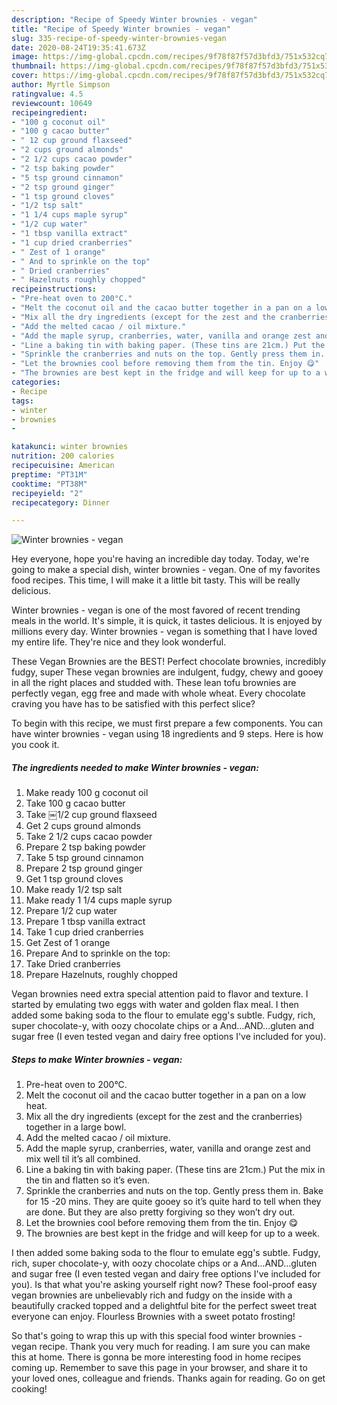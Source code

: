 ```yaml
---
description: "Recipe of Speedy Winter brownies - vegan"
title: "Recipe of Speedy Winter brownies - vegan"
slug: 335-recipe-of-speedy-winter-brownies-vegan
date: 2020-08-24T19:35:41.673Z
image: https://img-global.cpcdn.com/recipes/9f78f87f57d3bfd3/751x532cq70/winter-brownies-vegan-recipe-main-photo.jpg
thumbnail: https://img-global.cpcdn.com/recipes/9f78f87f57d3bfd3/751x532cq70/winter-brownies-vegan-recipe-main-photo.jpg
cover: https://img-global.cpcdn.com/recipes/9f78f87f57d3bfd3/751x532cq70/winter-brownies-vegan-recipe-main-photo.jpg
author: Myrtle Simpson
ratingvalue: 4.5
reviewcount: 10649
recipeingredient:
- "100 g coconut oil"
- "100 g cacao butter"
- " 12 cup ground flaxseed"
- "2 cups ground almonds"
- "2 1/2 cups cacao powder"
- "2 tsp baking powder"
- "5 tsp ground cinnamon"
- "2 tsp ground ginger"
- "1 tsp ground cloves"
- "1/2 tsp salt"
- "1 1/4 cups maple syrup"
- "1/2 cup water"
- "1 tbsp vanilla extract"
- "1 cup dried cranberries"
- " Zest of 1 orange"
- " And to sprinkle on the top"
- " Dried cranberries"
- " Hazelnuts roughly chopped"
recipeinstructions:
- "Pre-heat oven to 200°C."
- "Melt the coconut oil and the cacao butter together in a pan on a low heat."
- "Mix all the dry ingredients (except for the zest and the cranberries) together in a large bowl."
- "Add the melted cacao / oil mixture."
- "Add the maple syrup, cranberries, water, vanilla and orange zest and mix well til it’s all combined."
- "Line a baking tin with baking paper. (These tins are 21cm.) Put the mix in the tin and flatten so it’s even."
- "Sprinkle the cranberries and nuts on the top. Gently press them in. Bake for 15 -20 mins. They are quite gooey so it’s quite hard to tell when they are done. But they are also pretty forgiving so they won’t dry out."
- "Let the brownies cool before removing them from the tin. Enjoy 😋"
- "The brownies are best kept in the fridge and will keep for up to a week."
categories:
- Recipe
tags:
- winter
- brownies
- 

katakunci: winter brownies  
nutrition: 200 calories
recipecuisine: American
preptime: "PT31M"
cooktime: "PT38M"
recipeyield: "2"
recipecategory: Dinner

---
```



![Winter brownies - vegan](https://img-global.cpcdn.com/recipes/9f78f87f57d3bfd3/751x532cq70/winter-brownies-vegan-recipe-main-photo.jpg)

Hey everyone, hope you're having an incredible day today. Today, we're going to make a special dish, winter brownies - vegan. One of my favorites food recipes. This time, I will make it a little bit tasty. This will be really delicious.

Winter brownies - vegan is one of the most favored of recent trending meals in the world. It's simple, it is quick, it tastes delicious. It is enjoyed by millions every day. Winter brownies - vegan is something that I have loved my entire life. They're nice and they look wonderful.

These Vegan Brownies are the BEST! Perfect chocolate brownies, incredibly fudgy, super These vegan brownies are indulgent, fudgy, chewy and gooey in all the right places and studded with. These lean tofu brownies are perfectly vegan, egg free and made with whole wheat. Every chocolate craving you have has to be satisfied with this perfect slice?


To begin with this recipe, we must first prepare a few components. You can have winter brownies - vegan using 18 ingredients and 9 steps. Here is how you cook it.

<!--inarticleads1-->

##### The ingredients needed to make Winter brownies - vegan:

1. Make ready 100 g coconut oil
1. Take 100 g cacao butter
1. Take  ￼1/2 cup ground flaxseed
1. Get 2 cups ground almonds
1. Take 2 1/2 cups cacao powder
1. Prepare 2 tsp baking powder
1. Take 5 tsp ground cinnamon
1. Prepare 2 tsp ground ginger
1. Get 1 tsp ground cloves
1. Make ready 1/2 tsp salt
1. Make ready 1 1/4 cups maple syrup
1. Prepare 1/2 cup water
1. Prepare 1 tbsp vanilla extract
1. Take 1 cup dried cranberries
1. Get  Zest of 1 orange
1. Prepare  And to sprinkle on the top:
1. Take  Dried cranberries
1. Prepare  Hazelnuts, roughly chopped


Vegan brownies need extra special attention paid to flavor and texture. I started by emulating two eggs with water and golden flax meal. I then added some baking soda to the flour to emulate egg&#39;s subtle. Fudgy, rich, super chocolate-y, with oozy chocolate chips or a And…AND…gluten and sugar free (I even tested vegan and dairy free options I&#39;ve included for you). 

<!--inarticleads2-->

##### Steps to make Winter brownies - vegan:

1. Pre-heat oven to 200°C.
1. Melt the coconut oil and the cacao butter together in a pan on a low heat.
1. Mix all the dry ingredients (except for the zest and the cranberries) together in a large bowl.
1. Add the melted cacao / oil mixture.
1. Add the maple syrup, cranberries, water, vanilla and orange zest and mix well til it’s all combined.
1. Line a baking tin with baking paper. (These tins are 21cm.) Put the mix in the tin and flatten so it’s even.
1. Sprinkle the cranberries and nuts on the top. Gently press them in. Bake for 15 -20 mins. They are quite gooey so it’s quite hard to tell when they are done. But they are also pretty forgiving so they won’t dry out.
1. Let the brownies cool before removing them from the tin. Enjoy 😋
1. The brownies are best kept in the fridge and will keep for up to a week.


I then added some baking soda to the flour to emulate egg&#39;s subtle. Fudgy, rich, super chocolate-y, with oozy chocolate chips or a And…AND…gluten and sugar free (I even tested vegan and dairy free options I&#39;ve included for you). Is that what you&#39;re asking yourself right now? These fool-proof easy vegan brownies are unbelievably rich and fudgy on the inside with a beautifully cracked topped and a delightful bite for the perfect sweet treat everyone can enjoy. Flourless Brownies with a sweet potato frosting! 

So that's going to wrap this up with this special food winter brownies - vegan recipe. Thank you very much for reading. I am sure you can make this at home. There is gonna be more interesting food in home recipes coming up. Remember to save this page in your browser, and share it to your loved ones, colleague and friends. Thanks again for reading. Go on get cooking!
